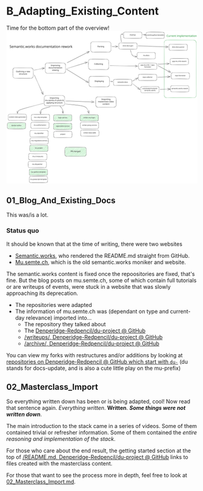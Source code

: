 # B_Adapting_Existing_Content

Time for the bottom part of the overview!
![An overview of my documentation rework efforts](../_assets/documentation-rework.excalidraw.svg)

## 01_Blog_And_Existing_Docs
This was/is a lot.

### Status quo
It should be known that at the time of writing, there were two websites
- [Semantic.works](https://semantic.works/docs), who rendered the README.md straight from GitHub.
- [Mu.semte.ch](https://mu.semte.ch/), which is the old semantic.works moniker and website.

The semantic.works content is fixed once the repoositories are fixed, that's fine.
But the blog posts on mu.semte.ch, some of which contain full tutorials or are writeups of events, were stuck in a website that was slowly approaching its deprecation.

- The repositories were adapted
- The information of mu.semte.ch was (dependant on type and current-day relevance) imported into...
    - The repository they talked about
    - The [Denperidge-Redpencil/du-project @ GitHub](https://github.com/Denperidge-Redpencil/du-mu-project)
    - [/writeups/, Denperidge-Redpencil/du-project @ GitHub](https://github.com/Denperidge-Redpencil/du-project/tree/master/writeups)
    - [/archive/, Denperidge-Redpencil/du-project @ GitHub](https://github.com/Denperidge-Redpencil/du-project/tree/master/archive)

You can view my forks with restructures and/or additions by looking at [repositories on Denperidge-Redpencil @ GitHub which start with `du-`](https://github.com/Denperidge-Redpencil?q=du-&type=all&language=&sort=) (du stands for docs-update, and is also a cute little play on the mu-prefix)

## 02_Masterclass_Import
So everything written down has been or is being adapted, cool!
Now read that sentence again. *Everything written*. **Written**. ***Some things were not written down***.

The main introduction to the stack came in a series of videos. Some of them contained trivial or refresher information. Some of them contained the *entire reasoning and implementation of the stack*.

For those who care about the end result, the getting started section at the top of [/README.md, Denperidge-Redpencil/du-project @ GitHub](https://github.com/Denperidge-Redpencil/du-project/tree/master) links to files created with the masterclass content.

For those that want to see the process more in depth, feel free to look at [02_Masterclass_Import.md](02_Masterclass_Import.md).
